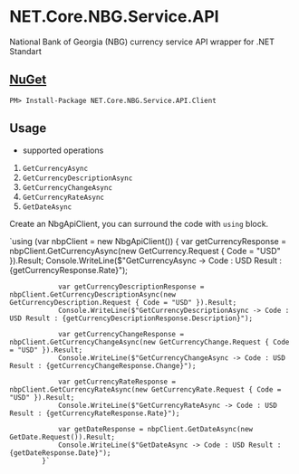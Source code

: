 # NET.Core.NBG.Service.API
National Bank of Georgia (NBG) currency service API wrapper for .NET Standart

## [NuGet](https://www.nuget.org/packages/NET.Core.NBG.Service.API.Client/1.0.0)

`PM> Install-Package NET.Core.NBG.Service.API.Client`   

## Usage

* supported operations
1. `GetCurrencyAsync`
2. `GetCurrencyDescriptionAsync`
3. `GetCurrencyChangeAsync`
4. `GetCurrencyRateAsync`
5. `GetDateAsync`

Create an NbgApiClient, you can surround the code with `using` block.

`using (var nbpClient = new NbgApiClient())
            {
                var getCurrencyResponse = nbpClient.GetCurrencyAsync(new GetCurrency.Request { Code = "USD" }).Result;
                Console.WriteLine($"GetCurrencyAsync -> Code : USD Result : {getCurrencyResponse.Rate}");

                var getCurrencyDescriptionResponse = nbpClient.GetCurrencyDescriptionAsync(new GetCurrencyDescription.Request { Code = "USD" }).Result;
                Console.WriteLine($"GetCurrencyDescriptionAsync -> Code : USD Result : {getCurrencyDescriptionResponse.Description}");

                var getCurrencyChangeResponse = nbpClient.GetCurrencyChangeAsync(new GetCurrencyChange.Request { Code = "USD" }).Result;
                Console.WriteLine($"GetCurrencyChangeAsync -> Code : USD Result : {getCurrencyChangeResponse.Change}");

                var getCurrencyRateResponse = nbpClient.GetCurrencyRateAsync(new GetCurrencyRate.Request { Code = "USD" }).Result;
                Console.WriteLine($"GetCurrencyRateAsync -> Code : USD Result : {getCurrencyRateResponse.Rate}");

                var getDateResponse = nbpClient.GetDateAsync(new GetDate.Request()).Result;
                Console.WriteLine($"GetDateAsync -> Code : USD Result : {getDateResponse.Date}");
            }`
 
